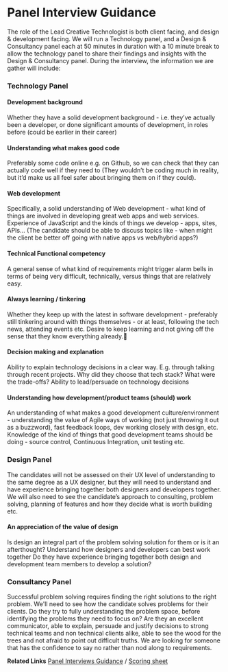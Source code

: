 # Panel Interview Guidance
The role of the Lead Creative Technologist is both client facing, and design & development facing. We will run a Technology panel, and a Design & Consultancy panel each at 50 minutes in duration with a 10 minute break to allow the technology panel to share their findings and insights with the Design & Consultancy panel. During the interview, the information we are gather will include:

### Technology Panel

#### Development background
Whether they have a solid development background - i.e. they’ve actually been a developer, or done significant amounts of development, in roles before (could be earlier in their career)

#### Understanding what makes good code
Preferably some code online e.g. on Github, so we can check that they can actually code well if they need to (They wouldn’t be coding much in reality, but it’d make us all feel safer about bringing them on if they could).

#### Web development
Specifically, a solid understanding of Web development - what kind of things are involved in developing great web apps and web services. Experience of JavaScript and the kinds of things we develop - apps, sites, APIs… (The candidate should be able to discuss topics like - when might the client be better off going with native apps vs web/hybrid apps?)

#### Technical Functional competency
A general sense of what kind of requirements might trigger alarm bells in terms of being very difficult, technically, versus things that are relatively easy.

#### Always learning / tinkering
Whether they keep up with the latest in software development - preferably still tinkering around with things themselves - or at least, following the tech news, attending events etc. Desire to keep learning and not giving off the sense that they know everything already.
#### Decision making and explanation
Ability to explain technology decisions in a clear way. E.g. through talking through recent projects. Why did they choose that tech stack? What were the trade-offs? Ability to lead/persuade on technology decisions

#### Understanding how development/product teams (should) work
An understanding of what makes a good development culture/environment - understanding the value of Agile ways of working (not just throwing it out as a buzzword), fast feedback loops, dev working closely with design, etc. Knowledge of the kind of things that good development teams should be doing - source control, Continuous Integration, unit testing etc.

### Design Panel
The candidates will not be assessed on their UX level of understanding to the same degree as a UX designer, but they will need to understand and have experience bringing together both designers and developers together. We will also need to see the candidate’s approach to consulting, problem solving, planning of features and how they decide what is worth building etc.

#### An appreciation of the value of design
Is design an integral part of the problem solving solution for them or is it an afterthought?
Understand how designers and developers can best work together
Do they have experience bringing together both design and development team members to develop a solution?

### Consultancy Panel
Successful problem solving requires finding the right solutions to the right problem. We'll need to see how the candidate solves problems for their clients. Do they try to fully understanding the problem space, before identifying the problems they need to focus on?
Are they an excellent communicator, able to explain, persuade and justify decisions to strong technical teams and non technical clients alike, able to see the wood for the trees and not afraid to point out difficult truths. We are looking for someone that has the confidence to say no rather than nod along to requirements.

**Related Links**
[Panel Interviews Guidance](great-people/hiring-great-talent/creative-technologist/panel-interview-guidance.md) / [Scoring sheet](https://docs.google.com/document/d/1bk59j77QOH-uEgQhtY-u4WC-mEDZ604rjY54cTtAue0/edit)
